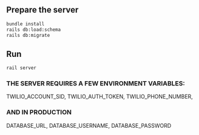 ## Prepare the server

``` bash
bundle install
rails db:load:schema
rails db:migrate
```

## Run
``` bash
rail server
```

### THE SERVER REQUIRES A FEW ENVIRONMENT VARIABLES:
TWILIO_ACCOUNT_SID,
TWILIO_AUTH_TOKEN,
TWILIO_PHONE_NUMBER,

### AND IN PRODUCTION 
DATABASE_URL,
DATABASE_USERNAME,
DATABASE_PASSWORD

